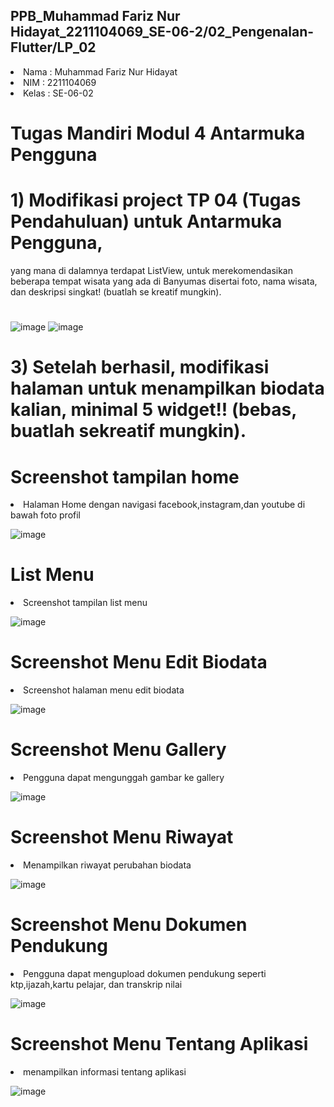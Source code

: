 
## PPB_Muhammad Fariz Nur Hidayat_2211104069_SE-06-2/02_Pengenalan-Flutter/LP_02

<li> Nama   : Muhammad Fariz Nur Hidayat
<li> NIM    : 2211104069
<li> Kelas  : SE-06-02

# Tugas Mandiri Modul 4 Antarmuka Pengguna
# 1) Modifikasi project TP 04 (Tugas Pendahuluan) untuk Antarmuka Pengguna, 
yang mana di dalamnya terdapat ListView, untuk merekomendasikan 
beberapa tempat wisata yang ada di Banyumas disertai foto, nama wisata, dan 
deskripsi singkat! (buatlah se kreatif mungkin).

# 
![image](img/buat.png)
![image](img/bio.png)


# 3) Setelah berhasil, modifikasi halaman untuk menampilkan biodata kalian, minimal 5 widget!! (bebas, buatlah sekreatif mungkin).

# Screenshot tampilan home
<li> Halaman Home dengan navigasi facebook,instagram,dan youtube di bawah foto profil

![image](img/home.png)

# List Menu
<li> Screenshot tampilan list menu 

![image](img/menu.png)

# Screenshot Menu Edit Biodata
<li> Screenshot halaman menu edit biodata

![image](img/biodata.png)


# Screenshot Menu Gallery
<li> Pengguna dapat mengunggah gambar ke gallery 

![image](img/gallery.png)

# Screenshot Menu Riwayat
<li> Menampilkan riwayat perubahan biodata

![image](img/riwayat.png)

# Screenshot Menu Dokumen Pendukung
<li> Pengguna dapat mengupload dokumen pendukung seperti ktp,ijazah,kartu pelajar, dan transkrip nilai

![image](img/dokumen.png)

# Screenshot Menu Tentang Aplikasi
<li> menampilkan informasi tentang aplikasi

![image](img/tentang.png)


